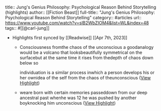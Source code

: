 title:: Jung's Genius Philosophy: Psychological Reason Behind Storytelling (highlights)
author:: [[Fiction Beast]]
full-title:: "Jung's Genius Philosophy: Psychological Reason Behind Storytelling"
category:: #articles
url:: https://www.youtube.com/watch?v=slB2WbZIOM4&list=WL&index=48
tags:: #[[@carl-jung]]

- Highlights first synced by [[Readwise]] [[Apr 7th, 2023]]
	- Consciousness fromthe chaos of the unconscious a goodanalogy would be a volcano that looksbeautifully symmetrical on the surfacebut at the same time it rises from thedepth of chaos down below so
	  
	  individuation is a similar process inwhich a person develops his or her ownidea of the self from the chaos of theunconscious ([View Highlight](https://read.readwise.io/read/01gxd1n009yptb2xh72xjqnehw))
	- weare born with certain memories passeddown from our deep ancestral past whenhe was 12 he was pushed by another boyknocking him unconscious ([View Highlight](https://read.readwise.io/read/01gxd1ncz8a96jae22zk1wxsc4))